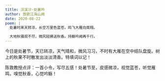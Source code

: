 ```yaml
---
title: 浣溪沙·处暑吟
author: 放歌江海山阙
date: 2020-08-22
poem: |
  处暑时来天转凉，长空万里色蓝苍。鸣飞大雁向南翔。

  大地秋骚观不尽，微风轻拂送秋香。持觞吟阙再千行。
---
```


今日是处暑节，天已转凉，天气晴和，微风习习，不时有大雁在空中结队盘旋。树上的秋果不时散发出淡淡清香。特填词以记！

陈敦教授点评：一首小令，写尽五感！处暑节至，皮感微凉，视觉蓝苍，听觉雁鸣，嗅觉秋香，心觉吟觞！
